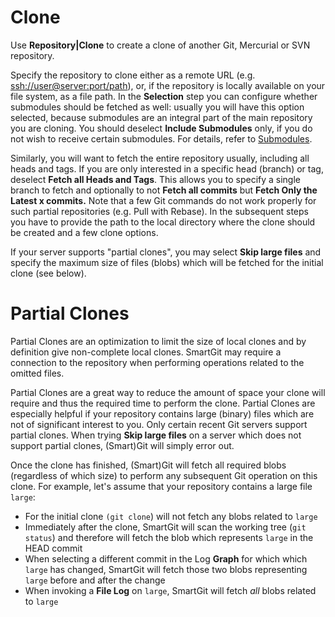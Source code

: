 # Clone

Use **Repository\|Clone** to create a clone of another Git, Mercurial or
SVN repository.

Specify the repository to clone either as a remote URL (e.g.
[ssh://user@server:port/path](ssh://user@serverport.md)), or, if the
repository is locally available on your file system, as a file path. In
the **Selection** step you can configure whether submodules should be
fetched as well: usually you will have this option selected, because
submodules are an integral part of the main repository you are cloning.
You should deselect **Include Submodules** only, if you do not wish to
receive certain submodules. For details, refer to
[Submodules](Submodules.md#Submodules-submodules).

Similarly, you will want to fetch the entire repository usually,
including all heads and tags. If you are only interested in a specific
head (branch) or tag, deselect **Fetch all Heads and Tags**. This allows
you to specify a single branch to fetch and optionally to not **Fetch
all commits** but **Fetch Only the Latest x commits.** Note that a few
Git commands do not work properly for such partial repositories (e.g.
Pull with Rebase). In the subsequent steps you have to provide the path
to the local directory where the clone should be created and a few clone
options.

If your server supports "partial clones", you may select **Skip large
files** and specify the maximum size of files (blobs) which will be
fetched for the initial clone (see below).

# Partial Clones



Partial Clones are an optimization to limit the size of local clones and
by definition give non-complete local clones. SmartGit may require a
connection to the repository when performing operations related to the
omitted files.



Partial Clones are a great way to reduce the amount of space your clone
will require and thus the required time to perform the clone. Partial
Clones are especially helpful if your repository contains large (binary)
files which are not of significant interest to you. Only certain recent
Git servers support partial clones. When trying **Skip large files** on
a server which does not support partial clones, (Smart)Git will simply
error out.

Once the clone has finished, (Smart)Git will fetch all required blobs
(regardless of which size) to perform any subsequent Git operation on
this clone. For example, let's assume that your repository contains a
large file `large`:

-   For the initial clone `(git clone`) will not fetch any blobs related
    to `large`
-   Immediately after the clone, SmartGit will scan the working tree
    (`git status`) and therefore will fetch the blob which
    represents `large` in the HEAD commit
-   When selecting a different commit in the Log **Graph** for which
    which `large` has changed, SmartGit will fetch those two blobs
    representing `large` before and after the change
-   When invoking a **File Log** on `large`, SmartGit will fetch *all*
    blobs related to `large`
